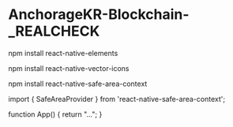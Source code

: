 # AnchorageKR-Blockchain-_REALCHECK


npm install react-native-elements

npm install react-native-vector-icons

npm install react-native-safe-area-context


import { SafeAreaProvider } from 'react-native-safe-area-context';


function App() {
  return "<SafeAreaProvider>...</SafeAreaProvider>";
}
